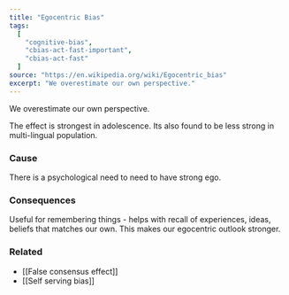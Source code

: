```yaml
---
title: "Egocentric Bias"
tags:
  [
    "cognitive-bias",
    "cbias-act-fast-important",
    "cbias-act-fast"
  ]
source: "https://en.wikipedia.org/wiki/Egocentric_bias"
excerpt: "We overestimate our own perspective."
---
```


We overestimate our own perspective.

The effect is strongest in adolescence. Its also found to be less strong in multi-lingual population.

### Cause

There is a psychological need to need to have strong ego.

### Consequences

Useful for remembering things - helps with recall of experiences, ideas, beliefs that matches our own. This makes our egocentric outlook stronger.

### Related

- [[False consensus effect]]
- [[Self serving bias]]
